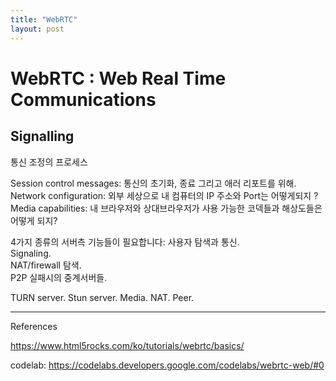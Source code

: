 ```yaml
---
title: "WebRTC"
layout: post
---
```


# WebRTC : Web Real Time Communications

## Signalling

통신 조정의 프로세스

Session control messages: 통신의 초기화, 종료 그리고 애러 리포트를 위해.  
Network configuration: 외부 세상으로 내 컴퓨터의 IP 주소와 Port는 어떻게되지 ?  
Media capabilities: 내 브라우저와 상대브라우저가 사용 가능한 코덱들과 해상도들은 어떻게 되지?  


4가지 종류의 서버측 기능들이 필요합니다:
사용자 탐색과 통신.  
Signaling.  
NAT/firewall 탐색.  
P2P 실패시의 중계서버들.  

TURN server. 
Stun server. 
Media. 
NAT. 
Peer. 

---
References

<https://www.html5rocks.com/ko/tutorials/webrtc/basics/>

codelab: <https://codelabs.developers.google.com/codelabs/webrtc-web/#0>

